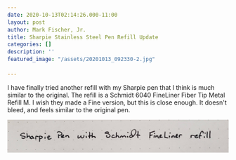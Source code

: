 ```yaml
---
date: 2020-10-13T02:14:26.000-11:00
layout: post
author: Mark Fischer, Jr.
title: Sharpie Stainless Steel Pen Refill Update
categories: []
description: ''
featured_image: "/assets/20201013_092330-2.jpg"

---
```

I have finally tried another refill with my Sharpie pen that I think is much similar to the original. The refill is a Schmidt 6040 FineLiner Fiber Tip Metal Refill M. I wish they made a Fine version, but this is close enough. It doesn't bleed, and feels similar to the original pen.

![](/assets/20201013_092330-2.jpg)